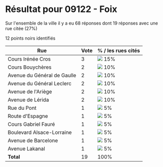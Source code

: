 # Résultat pour 09122 - Foix

Sur l'ensemble de la ville il y a eu 68 réponses dont 19 réponses avec une rue citée (27%)

12 points noirs identifiés

| Rue | Vote | % / les rues cités|
|-----|------|-------------------|
| Cours Irénée Cros | 3 | <img src="../../img/bar_15.gif" />&nbsp;15%|
| Cours Bouychères | 2 | <img src="../../img/bar_10.gif" />&nbsp;10%|
| Avenue du Général de Gaulle | 2 | <img src="../../img/bar_10.gif" />&nbsp;10%|
| Avenue du Général Leclerc | 2 | <img src="../../img/bar_10.gif" />&nbsp;10%|
| Avenue de l'Ariège | 2 | <img src="../../img/bar_10.gif" />&nbsp;10%|
| Avenue de Lérida | 2 | <img src="../../img/bar_10.gif" />&nbsp;10%|
| Rue du Pont | 1 | <img src="../../img/bar_5.gif" />&nbsp;5%|
| Route d'Espagne | 1 | <img src="../../img/bar_5.gif" />&nbsp;5%|
| Cours Gabriel Fauré | 1 | <img src="../../img/bar_5.gif" />&nbsp;5%|
| Boulevard Alsace-Lorraine | 1 | <img src="../../img/bar_5.gif" />&nbsp;5%|
| Avenue de Barcelone | 1 | <img src="../../img/bar_5.gif" />&nbsp;5%|
| Avenue Lakanal | 1 | <img src="../../img/bar_5.gif" />&nbsp;5%|
| **Total** | 19 | 100%|
